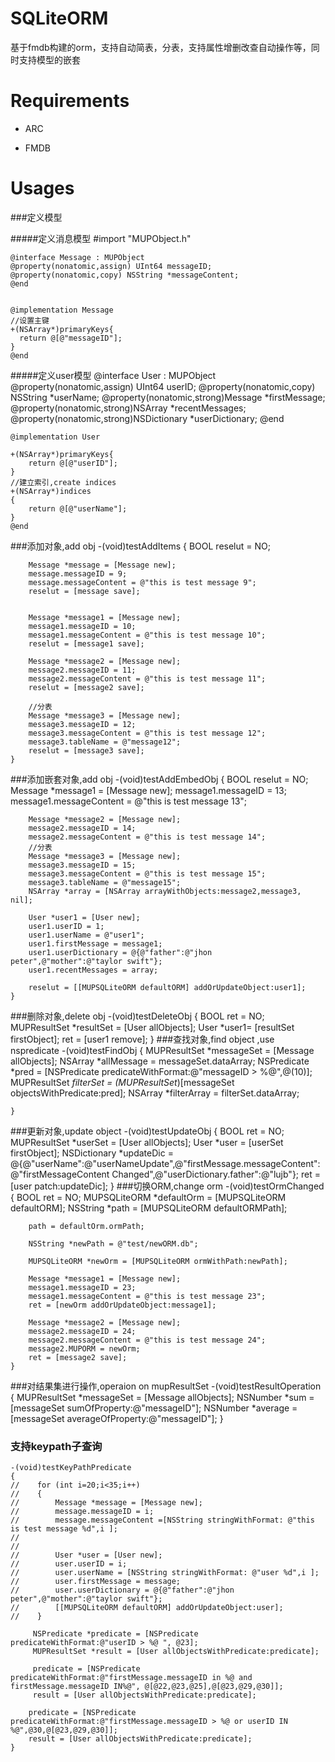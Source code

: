 # SQLiteORM
基于fmdb构建的orm，支持自动简表，分表，支持属性增删改查自动操作等，同时支持模型的嵌套

# Requirements

* ARC
- FMDB

# Usages

###定义模型

#####定义消息模型
    #import "MUPObject.h"

    @interface Message : MUPObject
    @property(nonatomic,assign) UInt64 messageID;
    @property(nonatomic,copy) NSString *messageContent;
    @end
  
    
    @implementation Message
    //设置主键
    +(NSArray*)primaryKeys{
      return @[@"messageID"];
    }
    @end
    
#####定义user模型
    @interface User : MUPObject
    @property(nonatomic,assign) UInt64 userID;
    @property(nonatomic,copy) NSString *userName;
    @property(nonatomic,strong)Message *firstMessage;
    @property(nonatomic,strong)NSArray *recentMessages;
    @property(nonatomic,strong)NSDictionary *userDictionary;
    @end
    
    @implementation User

    +(NSArray*)primaryKeys{
        return @[@"userID"];
    }
    //建立索引,create indices
    +(NSArray*)indices
    {
        return @[@"userName"];
    }
    @end

###添加对象,add obj
    -(void)testAddItems
    {
        BOOL reselut = NO;
        
        Message *message = [Message new];
        message.messageID = 9;
        message.messageContent = @"this is test message 9";
        reselut = [message save];

        
        Message *message1 = [Message new];
        message1.messageID = 10;
        message1.messageContent = @"this is test message 10";
        reselut = [message1 save];
        
        Message *message2 = [Message new];
        message2.messageID = 11;
        message2.messageContent = @"this is test message 11";
        reselut = [message2 save];
        
        //分表
        Message *message3 = [Message new];
        message3.messageID = 12;
        message3.messageContent = @"this is test message 12";
        message3.tableName = @"message12";
        reselut = [message3 save];
    }

###添加嵌套对象,add obj
    -(void)testAddEmbedObj
    {
        BOOL reselut = NO;
        Message *message1 = [Message new];
        message1.messageID = 13;
        message1.messageContent = @"this is test message 13";
        
        Message *message2 = [Message new];
        message2.messageID = 14;
        message2.messageContent = @"this is test message 14";
        //分表
        Message *message3 = [Message new];
        message3.messageID = 15;
        message3.messageContent = @"this is test message 15";
        message3.tableName = @"message15";
        NSArray *array = [NSArray arrayWithObjects:message2,message3, nil];
 
        User *user1 = [User new];
        user1.userID = 1;
        user1.userName = @"user1";
        user1.firstMessage = message1;
        user1.userDictionary = @{@"father":@"jhon peter",@"mother":@"taylor swift"};
        user1.recentMessages = array;
      
        reselut = [[MUPSQLiteORM defaultORM] addOrUpdateObject:user1];
    }
###删除对象,delete obj
    -(void)testDeleteObj
    {
        BOOL ret = NO;
        MUPResultSet *resultSet = [User allObjects];
        User *user1= [resultSet firstObject];
        ret =  [user1 remove];
    }
###查找对象,find object ,use nspredicate
    -(void)testFindObj
    {
        MUPResultSet *messageSet = [Message allObjects];
        NSArray *allMessage = messageSet.dataArray;
        NSPredicate *pred = [NSPredicate predicateWithFormat:@"messageID > %@",@(10)];
        MUPResultSet *filterSet =  (MUPResultSet*)[messageSet objectsWithPredicate:pred];
        NSArray *filterArray = filterSet.dataArray;
        
    }
###更新对象,update object
    -(void)testUpdateObj
    {
        BOOL ret = NO;
        MUPResultSet *userSet = [User allObjects];
        User *user = [userSet firstObject];
        NSDictionary *updateDic = @{@"userName":@"userNameUpdate",@"firstMessage.messageContent":@"firstMessageContent Changed",@"userDictionary.father":@"lujb"};
        ret = [user patch:updateDic];
    }
###切换ORM,change orm
    -(void)testOrmChanged
    {
        BOOL ret = NO;
        MUPSQLiteORM *defaultOrm = [MUPSQLiteORM defaultORM];
        NSString *path = [MUPSQLiteORM defaultORMPath];
        
        path = defaultOrm.ormPath;
        
        NSString *newPath = @"test/newORM.db";
        
        MUPSQLiteORM *newOrm = [MUPSQLiteORM ormWithPath:newPath];
        
        Message *message1 = [Message new];
        message1.messageID = 23;
        message1.messageContent = @"this is test message 23";
        ret = [newOrm addOrUpdateObject:message1];
        
        Message *message2 = [Message new];
        message2.messageID = 24;
        message2.messageContent = @"this is test message 24";
        message2.MUPORM = newOrm;
        ret = [message2 save];
    }
    
###对结果集进行操作,operaion on mupResultSet
    -(void)testResultOperation
    {
        MUPResultSet *messageSet = [Message allObjects];
        NSNumber *sum = [messageSet sumOfProperty:@"messageID"];
        NSNumber *average = [messageSet averageOfProperty:@"messageID"];
    }

###  支持keypath子查询

    -(void)testKeyPathPredicate
    {
    //    for (int i=20;i<35;i++)
    //    {
    //        Message *message = [Message new];
    //        message.messageID = i;
    //        message.messageContent =[NSString stringWithFormat: @"this is test message %d",i ];
    //        
    //        
    //        User *user = [User new];
    //        user.userID = i;
    //        user.userName = [NSString stringWithFormat: @"user %d",i ];
    //        user.firstMessage = message;
    //        user.userDictionary = @{@"father":@"jhon peter",@"mother":@"taylor swift"};
    //        [[MUPSQLiteORM defaultORM] addOrUpdateObject:user];
    //    }
    
         NSPredicate *predicate = [NSPredicate predicateWithFormat:@"userID > %@ ", @23];
         MUPResultSet *result = [User allObjectsWithPredicate:predicate];

         predicate = [NSPredicate predicateWithFormat:@"firstMessage.messageID in %@ and firstMessage.messageID IN%@", @[@22,@23,@25],@[@23,@29,@30]];
         result = [User allObjectsWithPredicate:predicate];
    
        predicate = [NSPredicate predicateWithFormat:@"firstMessage.messageID > %@ or userID IN %@",@30,@[@23,@29,@30]];
        result = [User allObjectsWithPredicate:predicate];
    }

